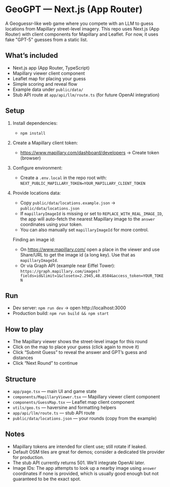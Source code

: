 GeoGPT — Next.js (App Router)
=============================

A Geoguessr-like web game where you compete with an LLM to guess locations from Mapillary street-level imagery. This repo uses Next.js (App Router) with client components for Mapillary and Leaflet. For now, it uses fake "GPT-5" guesses from a static list.

What’s included
---------------
- Next.js app (App Router, TypeScript)
- Mapillary viewer client component
- Leaflet map for placing your guess
- Simple scoring and reveal flow
- Example data under `public/data/`
- Stub API route at `app/api/llm/route.ts` (for future OpenAI integration)

Setup
-----
1) Install dependencies:
   - `npm install`

2) Create a Mapillary client token:
   - https://www.mapillary.com/dashboard/developers → Create token (browser)

3) Configure environment:
   - Create a `.env.local` in the repo root with:
     `NEXT_PUBLIC_MAPILLARY_TOKEN=YOUR_MAPILLARY_CLIENT_TOKEN`

4) Provide locations data:
   - Copy `public/data/locations.example.json` → `public/data/locations.json`
   - If `mapillaryImageId` is missing or set to `REPLACE_WITH_REAL_IMAGE_ID`, the app will auto-fetch the nearest Mapillary image to the `answer` coordinates using your token.
   - You can also manually set `mapillaryImageId` for more control.

   Finding an image id:
   - On https://www.mapillary.com/ open a place in the viewer and use Share/URL to get the image id (a long key). Use that as `mapillaryImageId`.
   - Or via Graph API (example near Eiffel Tower):
     `https://graph.mapillary.com/images?fields=id&limit=1&closeto=2.2945,48.8584&access_token=YOUR_TOKEN`

Run
---
- Dev server: `npm run dev` → open http://localhost:3000
- Production build: `npm run build && npm start`

How to play
-----------
- The Mapillary viewer shows the street-level image for this round
- Click on the map to place your guess (click again to move it)
- Click “Submit Guess” to reveal the answer and GPT’s guess and distances
- Click “Next Round” to continue

Structure
---------
- `app/page.tsx` — main UI and game state
- `components/MapillaryViewer.tsx` — Mapillary viewer client component
- `components/GuessMap.tsx` — Leaflet map client component
- `utils/geo.ts` — haversine and formatting helpers
- `app/api/llm/route.ts` — stub API route
- `public/data/locations.json` — your rounds (copy from the example)

Notes
-----
- Mapillary tokens are intended for client use; still rotate if leaked.
- Default OSM tiles are great for demos; consider a dedicated tile provider for production.
- The stub API currently returns 501. We’ll integrate OpenAI later.
 - Image IDs: The app attempts to look up a nearby image using `answer` coordinates if none is provided, which is usually good enough but not guaranteed to be the exact spot.
